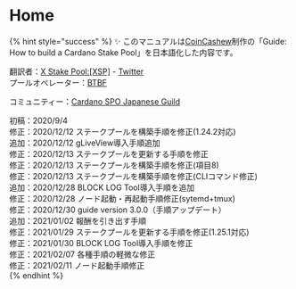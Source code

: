 # Home

{% hint style="success" %}
✨ このマニュアルは[CoinCashew](https://www.coincashew.com/coins/overview-ada/guide-how-to-build-a-haskell-stakepool-node)制作の「Guide: How to build a Cardano Stake Pool」を日本語化した内容です。

翻訳者：[X Stake Pool:[XSP]](https://xstakepool.com/)  - [Twitter](https://twitter.com/X_StakePool_XSP)  
プールオペレーター：[BTBF](https://twitter.com/btbfpark)  
  
コミュニティー：[Cardano SPO Japanese Guild](https://discord.gg/U3gU54c)  

初稿：2020/9/4  
修正：2020/12/12 ステークプールを構築手順を修正(1.24.2対応)  
追加：2020/12/12 gLiveView導入手順追加  
修正：2020/12/13 ステークプールを更新する手順を修正  
修正：2020/12/13 ステークプールを構築手順を修正(項目8)  
修正：2020/12/13 ステークプールを構築手順を修正(CLIコマンド修正)  
追加：2020/12/28 BLOCK LOG Tool導入手順を追加  
修正：2020/12/28 ノード起動・再起動手順修正(sytemd+tmux)   
修正：2020/12/30 guide version 3.0.0（手順アップデート）  
追加：2021/01/02 報酬を引き出す手順  
修正：2021/01/29 ステークプールを更新する手順を修正(1.25.1対応)  
修正：2021/01/30 BLOCK LOG Tool導入手順を修正  
修正：2021/02/07 各種手順の軽微な修正  
修正：2021/02/11 ノード起動手順修正  
{% endhint %}

